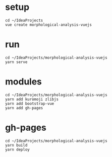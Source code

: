 
# setup
```
cd ~/IdeaProjects
vue create morphological-analysis-vuejs
```

# run
```
cd ~/IdeaProjects/morphological-analysis-vuejs
yarn serve
```

# modules
```
cd ~/IdeaProjects/morphological-analysis-vuejs
yarn add kuromoji zlibjs
yarn add bootstrap-vue
yarn add gh-pages
```

# gh-pages
```
cd ~/IdeaProjects/morphological-analysis-vuejs
yarn build
yarn deploy
```
